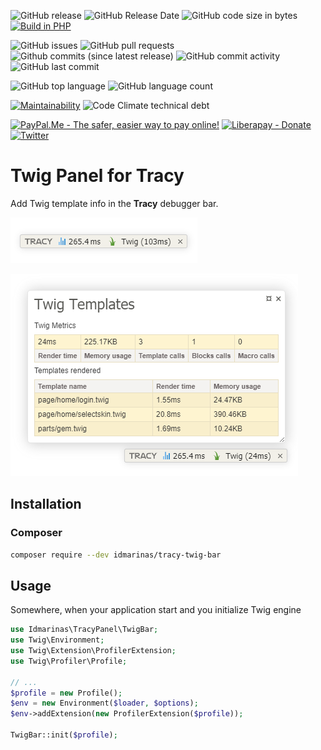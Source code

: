 ![GitHub release](https://img.shields.io/github/release/idmarinas/tracy-twig-bar.svg)
![GitHub Release Date](https://img.shields.io/github/release-date/idmarinas/tracy-twig-bar.svg)
![GitHub code size in bytes](https://img.shields.io/github/languages/code-size/idmarinas/tracy-twig-bar)
[![Build in PHP](https://img.shields.io/badge/PHP-^7.2-8892BF.svg?logo=php)](http://php.net/)

![GitHub issues](https://img.shields.io/github/issues/idmarinas/tracy-twig-bar.svg)
![GitHub pull requests](https://img.shields.io/github/issues-pr/idmarinas/tracy-twig-bar.svg)
![Github commits (since latest release)](https://img.shields.io/github/commits-since/idmarinas/tracy-twig-bar/latest.svg)
![GitHub commit activity](https://img.shields.io/github/commit-activity/w/idmarinas/tracy-twig-bar.svg)
![GitHub last commit](https://img.shields.io/github/last-commit/idmarinas/tracy-twig-bar.svg)

![GitHub top language](https://img.shields.io/github/languages/top/idmarinas/tracy-twig-bar.svg)
![GitHub language count](https://img.shields.io/github/languages/count/idmarinas/tracy-twig-bar.svg)

[![Maintainability](https://api.codeclimate.com/v1/badges/4553239eac9e717f1cce/maintainability)](https://codeclimate.com/github/idmarinas/tracy-twig-bar/maintainability)
![Code Climate technical debt](https://img.shields.io/codeclimate/tech-debt/idmarinas/tracy-twig-bar?cacheSeconds=86400)

[![PayPal.Me - The safer, easier way to pay online!](https://img.shields.io/badge/donate-help_my_project-ffaa29.svg?logo=paypal&cacheSeconds=86400)](https://www.paypal.me/idmarinas)
[![Liberapay - Donate](https://img.shields.io/liberapay/receives/IDMarinas.svg?logo=liberapay&cacheSeconds=86400)](https://liberapay.com/IDMarinas/donate)
[![Twitter](https://img.shields.io/twitter/url/http/shields.io.svg?style=social&cacheSeconds=86400)](https://twitter.com/idmarinas)

# Twig Panel for Tracy #

Add Twig template info in the **Tracy** debugger bar.

![](docs/bar.png)

![](docs/panel.png)

## Installation ##

### Composer ###

```bash
composer require --dev idmarinas/tracy-twig-bar
```

## Usage ##

Somewhere, when your application start and you initialize Twig engine

```php
use Idmarinas\TracyPanel\TwigBar;
use Twig\Environment;
use Twig\Extension\ProfilerExtension;
use Twig\Profiler\Profile;

// ...
$profile = new Profile();
$env = new Environment($loader, $options);
$env->addExtension(new ProfilerExtension($profile));

TwigBar::init($profile);
```
